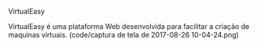 VirtualEasy

VirtualEasy é uma plataforma Web desenvolvida para facilitar a criação de maquinas virtuais.
(code/captura de tela de 2017-08-26 10-04-24.png)
